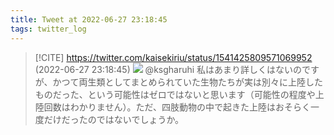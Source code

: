 ```yaml
---
title: Tweet at 2022-06-27 23:18:45
tags: twitter_log
---
```


> [!CITE] https://twitter.com/kaisekiriu/status/1541425809571069952 (2022-06-27 23:18:45)
> ![](https://twitter.com/kaisekiriu/status/1541425809571069952)
> @ksgharuhi 私はあまり詳しくはないのですが、かつて両生類としてまとめられていた生物たちが実は別々に上陸したものだった、という可能性はゼロではないと思います（可能性の程度や上陸回数はわかりません）。ただ、四肢動物の中で起きた上陸はおそらく一度だけだったのではないでしょうか。
